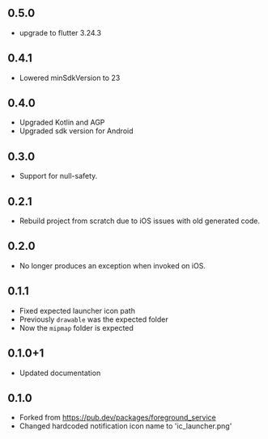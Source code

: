 ## 0.5.0

- upgrade to flutter 3.24.3

## 0.4.1

- Lowered minSdkVersion to 23

## 0.4.0

- Upgraded Kotlin and AGP
- Upgraded sdk version for Android

## 0.3.0

- Support for null-safety.

## 0.2.1

- Rebuild project from scratch due to iOS issues with old generated code.

## 0.2.0

- No longer produces an exception when invoked on iOS.

## 0.1.1

- Fixed expected launcher icon path
- Previously `drawable` was the expected folder
- Now the `mipmap` folder is expected

## 0.1.0+1

- Updated documentation

## 0.1.0

- Forked from https://pub.dev/packages/foreground_service
- Changed hardcoded notification icon name to 'ic_launcher.png'
